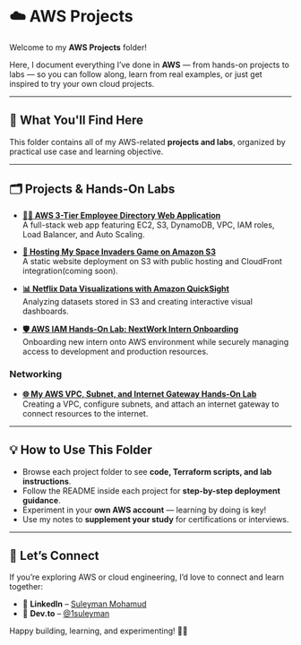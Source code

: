 # ☁️ AWS Projects

Welcome to my **AWS Projects** folder!  

Here, I document everything I’ve done in **AWS** — from hands-on projects to labs — so you can follow along, learn from real examples, or just get inspired to try your own cloud projects.

---

## 🚀 What You'll Find Here

This folder contains all of my AWS-related **projects and labs**, organized by practical use case and learning objective.

---

## 🗂️ Projects & Hands-On Labs

- **[🧑‍💻 AWS 3-Tier Employee Directory Web Application](https://github.com/1suleyman/-AWS-Employee-Directory-Project-Hands-On-Lab-)**  
  A full-stack web app featuring EC2, S3, DynamoDB, VPC, IAM roles, Load Balancer, and Auto Scaling.

- **[🌌 Hosting My Space Invaders Game on Amazon S3](https://github.com/1suleyman/-Hosting-a-Space-Invaders-Game-on-Amazon-S3)**  
  A static website deployment on S3 with public hosting and CloudFront integration(coming soon).

- **[📊 Netflix Data Visualizations with Amazon QuickSight](https://github.com/1suleyman/-Netflix-Data-Visualizations-with-Amazon-QuickSight)**  
  Analyzing datasets stored in S3 and creating interactive visual dashboards.

- **[🛡️ AWS IAM Hands-On Lab: NextWork Intern Onboarding](https://github.com/1suleyman/-AWS-IAM-Hands-On-Lab-NextWork-Intern-Onboarding/blob/main/README.md)**  
  Onboarding new intern onto AWS environment while securely managing access to development and production resources.

### Networking 

- **[🌐 My AWS VPC, Subnet, and Internet Gateway Hands-On Lab](https://github.com/1suleyman/-AWS-VPC-Subnet-and-Internet-Gateway-Hands-On-Lab-/tree/main)**  
  Creating a VPC, configure subnets, and attach an internet gateway to connect resources to the internet.

---

## 💡 How to Use This Folder

- Browse each project folder to see **code, Terraform scripts, and lab instructions**.  
- Follow the README inside each project for **step-by-step deployment guidance**.  
- Experiment in your **own AWS account** — learning by doing is key!  
- Use my notes to **supplement your study** for certifications or interviews.  

---

## 🤝 Let’s Connect

If you’re exploring AWS or cloud engineering, I’d love to connect and learn together:  

* 💼 **LinkedIn** – [Suleyman Mohamud](https://www.linkedin.com/in/suleyman-mohamud/)
* 🧠 **Dev.to** – [@1suleyman](https://dev.to/1suleyman)

Happy building, learning, and experimenting! 🌱✨
